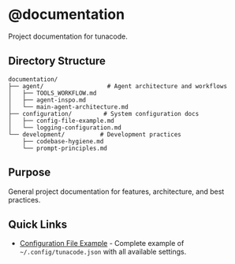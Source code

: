 # @documentation

Project documentation for tunacode.

## Directory Structure

```
documentation/
├── agent/                  # Agent architecture and workflows
│   ├── TOOLS_WORKFLOW.md
│   ├── agent-inspo.md
│   └── main-agent-architecture.md
├── configuration/         # System configuration docs
│   ├── config-file-example.md
│   └── logging-configuration.md
└── development/          # Development practices
    ├── codebase-hygiene.md
    └── prompt-principles.md
```

## Purpose

General project documentation for features, architecture, and best practices.

## Quick Links

- [Configuration File Example](configuration/config-file-example.md) - Complete example of `~/.config/tunacode.json` with all available settings.
